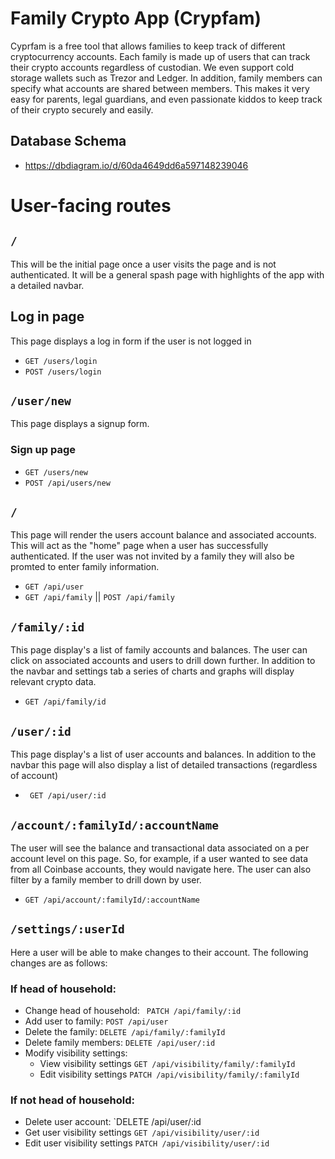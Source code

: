 # Family Crypto App (Crypfam)

Cyprfam is a free tool that allows families to keep track of different cryptocurrency accounts. Each family is made up of users that can track their crypto accounts regardless of custodian. We even support cold storage wallets such as Trezor and Ledger. In addition, family members can specify what accounts are shared between members. This makes it very easy for parents, legal guardians, and even passionate kiddos to keep track of their crypto securely and easily. 



## Database Schema
 * https://dbdiagram.io/d/60da4649dd6a597148239046

# User-facing routes

## `/`

This will be the initial page once a user visits the page and is not authenticated. It will be a general spash page with highlights of the app with a detailed navbar. 


## Log in page
This page displays a log in form if the user is not logged in
* `GET /users/login`
* `POST /users/login`
## `/user/new`
This page displays a signup form.
### Sign up page
* `GET /users/new`
* `POST /api/users/new`
## `/`
This page will render the users account balance and associated accounts. This will act as the "home" page when a user has successfully authenticated. If the user was not invited by a family they will also be promted to enter family information. 
* `GET /api/user` 
* `GET /api/family` || `POST /api/family`


## `/family/:id`
This page display's a list of family accounts and balances. The user can click on associated accounts and users to drill down further. In addition to the navbar and settings tab a series of charts and graphs will display relevant crypto data.
* `GET /api/family/id`

## `/user/:id`
This page display's a list of user accounts and balances. In addition to the navbar this page will also display a list of detailed transactions (regardless of account) 


*  ` GET /api/user/:id`


## `/account/:familyId/:accountName`

The user will see the balance and transactional data associated on a per account level on this page. So, for example, if a user wanted to see data from all Coinbase accounts, they would navigate here. The user can also filter by a family member to drill down by user.

*  `GET /api/account/:familyId/:accountName`

## `/settings/:userId`
Here a user will be able to make changes to their account. The following changes are as follows:

### If head of household:
 * Change head of household: ` PATCH /api/family/:id`
 * Add user to family: `POST /api/user`
 * Delete the family: `DELETE /api/family/:familyId`
 * Delete family members: `DELETE /api/user/:id`
 * Modify visibility settings:
    * View visibility settings `GET /api/visibility/family/:familyId`
    * Edit visibility settings `PATCH /api/visibility/family/:familyId`
    

### If not head of household:
 * Delete user account: `DELETE /api/user/:id
 * Get user visibility settings `GET /api/visibility/user/:id`
 * Edit user visibility settings `PATCH /api/visibility/user/:id`

 
